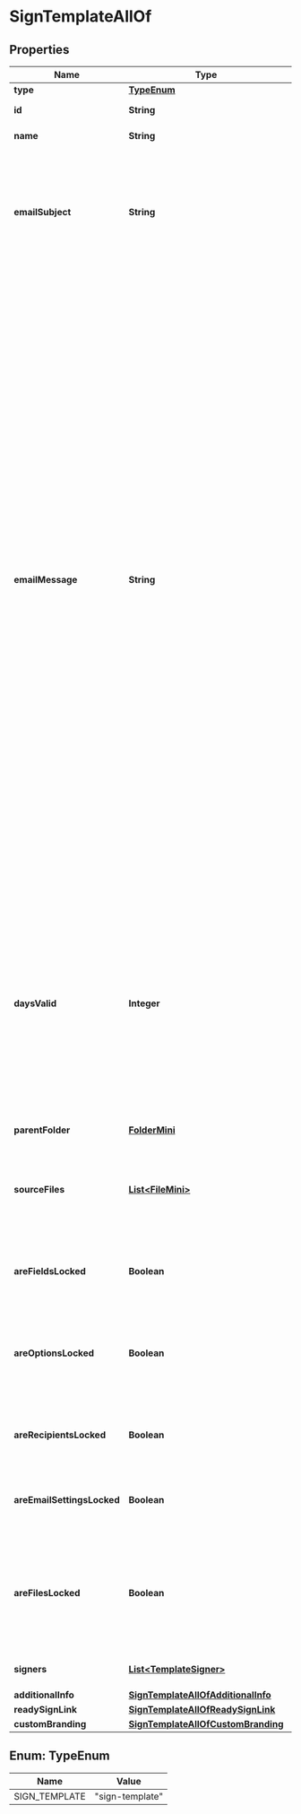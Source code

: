 

# SignTemplateAllOf


## Properties

| Name | Type | Description | Notes |
|------------ | ------------- | ------------- | -------------|
|**type** | [**TypeEnum**](#TypeEnum) | object type |  [optional] |
|**id** | **String** | Template identifier. |  [optional] |
|**name** | **String** | The name of the template. |  [optional] |
|**emailSubject** | **String** | Subject of signature request email. This is cleaned by sign request. If this field is not passed, a default subject will be used. |  [optional] |
|**emailMessage** | **String** | Message to include in signature request email. The field is cleaned through sanitization of specific characters. However, some html tags are allowed. Links included in the message are also converted to hyperlinks in the email. The message may contain the following html tags including &#x60;a&#x60;, &#x60;abbr&#x60;, &#x60;acronym&#x60;, &#x60;b&#x60;, &#x60;blockquote&#x60;, &#x60;code&#x60;, &#x60;em&#x60;, &#x60;i&#x60;, &#x60;ul&#x60;, &#x60;li&#x60;, &#x60;ol&#x60;, and &#x60;strong&#x60;. Be aware that when the text to html ratio is too high, the email may end up in spam filters. Custom styles on these tags are not allowed. If this field is not passed, a default message will be used. |  [optional] |
|**daysValid** | **Integer** | Set the number of days after which the created signature request will automatically expire if not completed. By default, we do not apply any expiration date on signature requests, and the signature request does not expire. |  [optional] |
|**parentFolder** | [**FolderMini**](FolderMini.md) |  |  [optional] |
|**sourceFiles** | [**List&lt;FileMini&gt;**](FileMini.md) | List of files to create a signing document from. Only the ID and type fields are required for each file. |  [optional] |
|**areFieldsLocked** | **Boolean** | Indicates if the template input fields are editable or not. |  [optional] |
|**areOptionsLocked** | **Boolean** | Indicates if the template document options are editable or not, for example renaming the document. |  [optional] |
|**areRecipientsLocked** | **Boolean** | Indicates if the template signers are editable or not. |  [optional] |
|**areEmailSettingsLocked** | **Boolean** | Indicates if the template email settings are editable or not. |  [optional] |
|**areFilesLocked** | **Boolean** | Indicates if the template files are editable or not. This includes deleting or renaming template files. |  [optional] |
|**signers** | [**List&lt;TemplateSigner&gt;**](TemplateSigner.md) | Array of signers for the template. |  [optional] |
|**additionalInfo** | [**SignTemplateAllOfAdditionalInfo**](SignTemplateAllOfAdditionalInfo.md) |  |  [optional] |
|**readySignLink** | [**SignTemplateAllOfReadySignLink**](SignTemplateAllOfReadySignLink.md) |  |  [optional] |
|**customBranding** | [**SignTemplateAllOfCustomBranding**](SignTemplateAllOfCustomBranding.md) |  |  [optional] |



## Enum: TypeEnum

| Name | Value |
|---- | -----|
| SIGN_TEMPLATE | &quot;sign-template&quot; |



